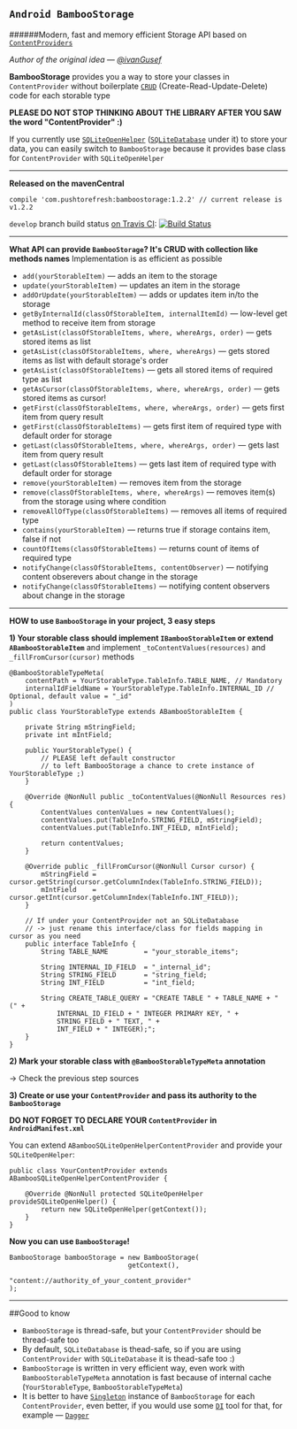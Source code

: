 ## `Android BambooStorage` 
######Modern, fast and memory efficient Storage API based on [`ContentProviders`](http://developer.android.com/reference/android/content/ContentProvider.html)

*Author of the original idea — [@ivanGusef](https://github.com/ivanGusef)*

**BambooStorage** provides you a way to store your classes in `ContentProvider` without boilerplate [`CRUD`](http://en.wikipedia.org/wiki/Create,_read,_update_and_delete) (Create-Read-Update-Delete) code for each storable type

**PLEASE DO NOT STOP THINKING ABOUT THE LIBRARY AFTER YOU SAW the word "ContentProvider" :)**

If you currently use [`SQLiteOpenHelper`](http://developer.android.com/reference/android/database/sqlite/SQLiteOpenHelper.html) ([`SQLiteDatabase`](http://developer.android.com/reference/android/database/sqlite/SQLiteDatabase.html) under it) to store your data, you can easily switch to `BambooStorage` because it provides base class for `ContentProvider` with `SQLiteOpenHelper`

-----------------------------------
**Released on the mavenCentral**

`compile 'com.pushtorefresh:bamboostorage:1.2.2' // current release is v1.2.2`


`develop` branch build status [on Travis CI](https://travis-ci.org/pushtorefresh/bamboo-storage): [![Build Status](https://travis-ci.org/pushtorefresh/bamboo-storage.svg?branch=develop)](https://travis-ci.org/pushtorefresh/bamboo-storage)

-----------------------------------
**What API can provide `BambooStorage`? It's CRUD with collection like methods names** 
Implementation is as efficient as possible

- `add(yourStorableItem)` — adds an item to the storage
- `update(yourStorableItem)` — updates an item in the storage
- `addOrUpdate(yourStorableItem)` — adds or updates item in/to the storage
- `getByInternalId(classOfStorableItem, internalItemId)` — low-level get method to receive item from storage
- `getAsList(classOfStorableItems, where, whereArgs, order)` — gets stored items as list
- `getAsList(classOfStorableItems, where, whereArgs)` — gets stored items as list with default storage's order
- `getAsList(classOfStorableItems)` — gets all stored items of required type as list
- `getAsCursor(classOfStorableItems, where, whereArgs, order)` — gets stored items as cursor!
- `getFirst(classOfStorableItems, where, whereArgs, order)` — gets first item from query result
- `getFirst(classOfStorableItems)` — gets first item of required type with default order for storage
- `getLast(classOfStorableItems, where, whereArgs, order)` — gets last item from query result
- `getLast(classOfStorableItems)` — gets last item of required type with default order for storage
- `remove(yourStorableItem)` — removes item from the storage
- `remove(classOfStorableItems, where, whereArgs)` — removes item(s) from the storage using where condition
- `removeAllOfType(classOfStorableItems)` — removes all items of required type
- `contains(yourStorableItem)` — returns true if storage contains item, false if not
- `countOfItems(classOfStorableItems)` — returns count of items of required type 
- `notifyChange(classOfStorableItems, contentObserver)` — notifying content obserevers about change in the storage
- `notifyChange(classOfStorableItems)` — notifying content observers about change in the storage

-----------------------------------
**HOW to use `BambooStorage` in your project, 3 easy steps**

**1) Your storable class should implement `IBambooStorableItem` or extend `ABambooStorableItem`** and implement `_toContentValues(resources)` and `_fillFromCursor(cursor)` methods

    @BambooStorableTypeMeta(
        contentPath = YourStorableType.TableInfo.TABLE_NAME, // Mandatory
        internalIdFieldName = YourStorableType.TableInfo.INTERNAL_ID // Optional, default value = "_id"
    )
    public class YourStorableType extends ABambooStorableItem {
        
        private String mStringField;
        private int mIntField;
        
        public YourStorableType() {
            // PLEASE left default constructor 
            // to left BambooStorage a chance to crete instance of YourStorableType ;)
        }
        
        @Override @NonNull public _toContentValues(@NonNull Resources res) {
            ContentValues contenValues = new ContentValues();
            contentValues.put(TableInfo.STRING_FIELD, mStringField);
            contentValues.put(TableInfo.INT_FIELD, mIntField);
            
            return contentValues;
        }
        
        @Override public _fillFromCursor(@NonNull Cursor cursor) {
            mStringField = cursor.getString(cursor.getColumnIndex(TableInfo.STRING_FIELD));
            mIntField    = cursor.getInt(cursor.getColumnIndex(TableInfo.INT_FIELD));
        }
        
        // If under your ContentProvider not an SQLiteDatabase
        // -> just rename this interface/class for fields mapping in cursor as you need
        public interface TableInfo {
            String TABLE_NAME         = "your_storable_items";
            
            String INTERNAL_ID_FIELD  = "_internal_id";
            String STRING_FIELD       = "string_field;
            String INT_FIELD          = "int_field;
            
            String CREATE_TABLE_QUERY = "CREATE TABLE " + TABLE_NAME + " (" +
                INTERNAL_ID_FIELD + " INTEGER PRIMARY KEY, " + 
                STRING_FIELD + " TEXT, " + 
                INT_FIELD + " INTEGER);";
        }
    }

**2) Mark your storable class with `@BambooStorableTypeMeta` annotation**

-> Check the previous step sources

**3) Create or use your `ContentProvider` and pass its authority to the `BambooStorage`**

**DO NOT FORGET TO DECLARE YOUR `ContentProvider` in `AndroidManifest.xml`** 

You can extend `ABambooSQLiteOpenHelperContentProvider` and provide your `SQLiteOpenHelper`:

    public class YourContentProvider extends ABambooSQLiteOpenHelperContentProvider {
    
        @Override @NonNull protected SQLiteOpenHelper provideSQLiteOpenHelper() {
            return new SQLiteOpenHelper(getContext());
        }
    }

**Now you can use `BambooStorage`!**

    BambooStorage bambooStorage = new BambooStorage(
                                  getContext(), 
                                  "content://authority_of_your_content_provider"
    );


-----------------------------------

##Good to know

- `BambooStorage` is thread-safe, but your `ContentProvider` should be thread-safe too
- By default, `SQLiteDatabase` is thead-safe, so if you are using `ContentProvider` with `SQLiteDatabase` it is thead-safe too :)
- `BambooStorage` is written in very efficient way, even work with `BambooStorableTypeMeta` annotation is fast because of internal cache (`YourStorableType`, `BambooStorableTypeMeta`)
- It is better to have [`Singleton`](http://en.wikipedia.org/wiki/Singleton_pattern) instance of `BambooStorage` for each `ContentProvider`, even better, if you would use some [`DI`](http://en.wikipedia.org/wiki/Dependency_injection) tool for that, for example — [`Dagger`](http://square.github.io/dagger/)
